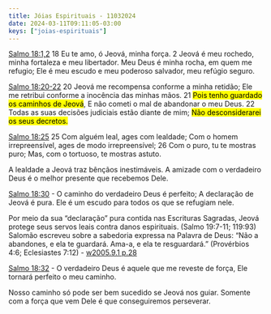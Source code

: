 ```yaml
---
title: Jóias Espirituais - 11032024
date: 2024-03-11T09:11:05-03:00
keys: ["joias-espirituais"]
---
```


[Salmo 18:1,2](https://www.jw.org/finder?wtlocale=T&pub=nwtsty&srctype=wol&bible=19018001&srcid=share) 18 Eu te amo, ó Jeová, minha força. 2 Jeová é meu rochedo, minha fortaleza e meu libertador. Meu Deus é minha rocha, em quem me refugio; Ele é meu escudo e meu poderoso salvador, meu refúgio seguro.

[Salmo 18:20-22](https://www.jw.org/finder?wtlocale=T&pub=nwtsty&srctype=wol&bible=19018020&srcid=share) 20 Jeová me recompensa conforme a minha retidão; Ele me retribui conforme a inocência das minhas mãos. 21 <mark>Pois tenho guardado os caminhos de Jeová</mark>, E não cometi o mal de abandonar o meu Deus. 22 Todas as suas decisões judiciais estão diante de mim; <mark>Não desconsiderarei os seus decretos.</mark>

[Salmo 18:25](https://www.jw.org/finder?wtlocale=T&pub=nwtsty&srctype=wol&bible=19018025&srcid=share) 25 Com alguém leal, ages com lealdade; Com o homem irrepreensível, ages de modo irrepreensível; 26 Com o puro, tu te mostras puro; Mas, com o tortuoso, te mostras astuto.

<div class="quadro">A lealdade a Jeová traz bênçãos inestimáveis. A amizade com o verdadeiro Deus é o melhor presente que recebemos Dele. </div>

[Salmo 18:30](https://www.jw.org/finder?wtlocale=T&pub=nwtsty&srctype=wol&bible=19018030&srcid=share) - O caminho do verdadeiro Deus é perfeito; A declaração de Jeová é pura. Ele é um escudo para todos os que se refugiam nele.

<div class="quadro">Por meio da sua “declaração” pura contida nas Escrituras Sagradas, Jeová protege seus servos leais contra danos espirituais. (Salmo 19:7-11; 119:93) Salomão escreveu sobre a sabedoria expressa na Palavra de Deus: “Não a abandones, e ela te guardará. Ama-a, e ela te resguardará.” (Provérbios 4:6; Eclesiastes 7:12) - <a href='https://wol.jw.org/pt/wol/pc/r5/lp-t/1204408/545/0'>w2005.9.1 p.28</a>
</div>

[Salmo 18:32](https://www.jw.org/finder?wtlocale=T&pub=nwtsty&srctype=wol&bible=19018032&srcid=share) - O verdadeiro Deus é aquele que me reveste de força, Ele tornará perfeito o meu caminho.

<div class="quadro">Nosso caminho só pode ser bem sucedido se Jeová nos guiar. Somente com a força que vem Dele é que conseguiremos perseverar.</div>
